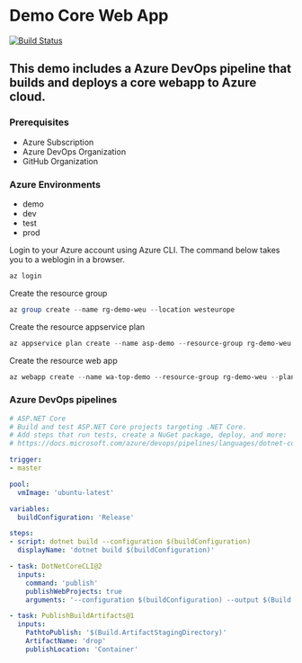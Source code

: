 # Demo Core Web App

[![Build Status](https://dev.azure.com/tomipeltonen/azure-labs/_apis/build/status/eskilstuna-devops-ci.demo-core-web-app?branchName=master)](https://dev.azure.com/tomipeltonen/azure-labs/_build/latest?definitionId=27&branchName=master)

## This demo includes a Azure DevOps pipeline that builds and deploys a core webapp to Azure cloud.

### Prerequisites

- Azure Subscription
- Azure DevOps Organization 
- GitHub Organization

### Azure Environments
- demo
- dev
- test
- prod


Login to your Azure account using Azure CLI. The command below takes you to a weblogin in a browser.
```powershell
az login
```

Create the resource group 
```powershell
az group create --name rg-demo-weu --location westeurope
```

Create the resource appservice plan
```powershell
az appservice plan create --name asp-demo --resource-group rg-demo-weu --sku FREE
```

Create the resource web app
```powershell
az webapp create --name wa-top-demo --resource-group rg-demo-weu --plan asp-demo
```

### Azure DevOps pipelines

```yaml
# ASP.NET Core
# Build and test ASP.NET Core projects targeting .NET Core.
# Add steps that run tests, create a NuGet package, deploy, and more:
# https://docs.microsoft.com/azure/devops/pipelines/languages/dotnet-core

trigger:
- master

pool:
  vmImage: 'ubuntu-latest'

variables:
  buildConfiguration: 'Release'

steps:
- script: dotnet build --configuration $(buildConfiguration)
  displayName: 'dotnet build $(buildConfiguration)'

- task: DotNetCoreCLI@2
  inputs:
    command: 'publish'
    publishWebProjects: true
    arguments: '--configuration $(buildConfiguration) --output $(Build.ArtifactStagingDirectory)'

- task: PublishBuildArtifacts@1
  inputs:
    PathtoPublish: '$(Build.ArtifactStagingDirectory)'
    ArtifactName: 'drop'
    publishLocation: 'Container'
```